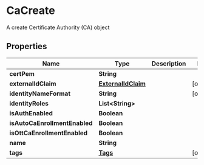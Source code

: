 

# CaCreate

A create Certificate Authority (CA) object

## Properties

| Name | Type | Description | Notes |
|------------ | ------------- | ------------- | -------------|
|**certPem** | **String** |  |  |
|**externalIdClaim** | [**ExternalIdClaim**](ExternalIdClaim.md) |  |  [optional] |
|**identityNameFormat** | **String** |  |  [optional] |
|**identityRoles** | **List&lt;String&gt;** |  |  |
|**isAuthEnabled** | **Boolean** |  |  |
|**isAutoCaEnrollmentEnabled** | **Boolean** |  |  |
|**isOttCaEnrollmentEnabled** | **Boolean** |  |  |
|**name** | **String** |  |  |
|**tags** | [**Tags**](Tags.md) |  |  [optional] |



